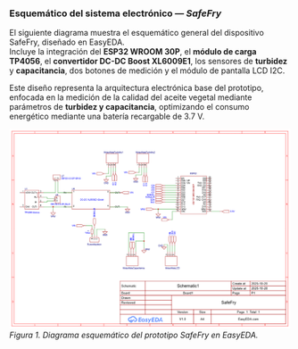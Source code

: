 ### Esquemático del sistema electrónico — *SafeFry*

El siguiente diagrama muestra el esquemático general del dispositivo SafeFry, diseñado en EasyEDA.  
Incluye la integración del **ESP32 WROOM 30P**, el **módulo de carga TP4056**, el **convertidor DC-DC Boost XL6009E1**, los sensores de **turbidez** y **capacitancia**, dos botones de medición y el módulo de pantalla LCD I2C.


Este diseño representa la arquitectura electrónica base del prototipo, enfocada en la medición de la calidad del aceite vegetal mediante parámetros de **turbidez y capacitancia**, optimizando el consumo energético mediante una batería recargable de 3.7 V.

![Esquemático del circuito SafeFry](https://github.com/VictorRiveraT/Proyectos-de-Ingenier-a-1/blob/main/Proyectos%20de%20Ingenier%C3%ADa/Im%C3%A1genes/SCH_Schematic1_1-P1_2025-10-29.png)
*Figura 1. Diagrama esquemático del prototipo SafeFry en EasyEDA.*
